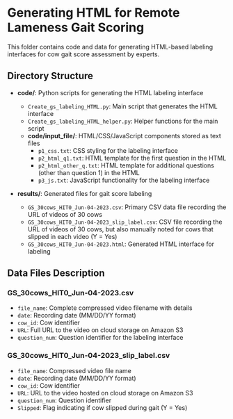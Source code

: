 # Generating HTML for Remote Lameness Gait Scoring

This folder contains code and data for generating HTML-based labeling interfaces for cow gait score assessment by experts.

## Directory Structure

- **code/**: Python scripts for generating the HTML labeling interface
  - `Create_gs_labeling_HTML.py`: Main script that generates the HTML interface
  - `Create_gs_labeling_HTML_helper.py`: Helper functions for the main script
  - **code/input_file/**: HTML/CSS/JavaScript components stored as text files
    - `p1_css.txt`: CSS styling for the labeling interface
    - `p2_html_q1.txt`: HTML template for the first question in the HTML
    - `p2_html_other_q.txt`: HTML template for additional questions (other than question 1) in the HTML
    - `p3_js.txt`: JavaScript functionality for the labeling interface

- **results/**: Generated files for gait score labeling
  - `GS_30cows_HIT0_Jun-04-2023.csv`: Primary CSV data file recording the URL of videos of 30 cows
  - `GS_30cows_HIT0_Jun-04-2023_slip_label.csv`: CSV file recording the URL of videos of 30 cows, but also manually noted for cows that slipped in each video (Y = Yes)
  - `GS_30cows_HIT0_Jun-04-2023.html`: Generated HTML interface for labeling

## Data Files Description

### GS_30cows_HIT0_Jun-04-2023.csv
- `file_name`: Complete compressed video filename with details
- `date`: Recording date (MM/DD/YY format)
- `cow_id`: Cow identifier
- `URL`: Full URL to the video on cloud storage on Amazon S3
- `question_num`: Question identifier for the labeling interface

### GS_30cows_HIT0_Jun-04-2023_slip_label.csv
- `file_name`: Compressed video file name
- `date`: Recording date (MM/DD/YY format)
- `cow_id`: Cow identifier
- `URL`: URL to the video hosted on cloud storage on Amazon S3
- `question_num`: Question identifier
- `Slipped`: Flag indicating if cow slipped during gait (Y = Yes)